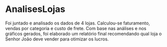 # AnalisesLojas
Foi juntado e analisado os dados de 4 lojas. Calculou-se faturamento, vendas por categoria e custo de frete. Com base nas análises e nos gráficos gerados, foi elaborado um relatório final recomendando qual loja o Senhor João deve vender para otimizar os lucros.
